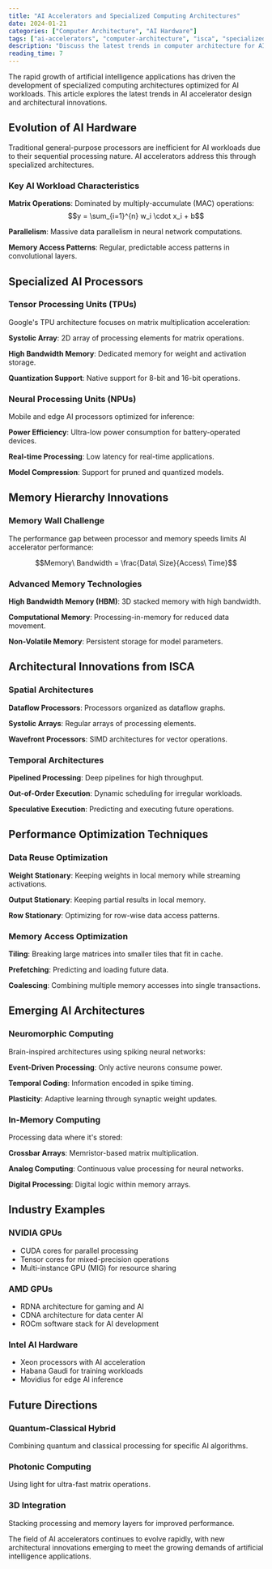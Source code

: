 ```yaml
---
title: "AI Accelerators and Specialized Computing Architectures"
date: 2024-01-21
categories: ["Computer Architecture", "AI Hardware"]
tags: ["ai-accelerators", "computer-architecture", "isca", "specialized-processors", "memory-hierarchy"]
description: "Discuss the latest trends in computer architecture for AI workloads, including specialized processors, memory hierarchies, and performance optimization techniques."
reading_time: 7
---
```


The rapid growth of artificial intelligence applications has driven the development of specialized computing architectures optimized for AI workloads. This article explores the latest trends in AI accelerator design and architectural innovations.

## Evolution of AI Hardware

Traditional general-purpose processors are inefficient for AI workloads due to their sequential processing nature. AI accelerators address this through specialized architectures.

### Key AI Workload Characteristics

**Matrix Operations**: Dominated by multiply-accumulate (MAC) operations:
$$y = \sum_{i=1}^{n} w_i \cdot x_i + b$$

**Parallelism**: Massive data parallelism in neural network computations.

**Memory Access Patterns**: Regular, predictable access patterns in convolutional layers.

## Specialized AI Processors

### Tensor Processing Units (TPUs)

Google's TPU architecture focuses on matrix multiplication acceleration:

**Systolic Array**: 2D array of processing elements for matrix operations.

**High Bandwidth Memory**: Dedicated memory for weight and activation storage.

**Quantization Support**: Native support for 8-bit and 16-bit operations.

### Neural Processing Units (NPUs)

Mobile and edge AI processors optimized for inference:

**Power Efficiency**: Ultra-low power consumption for battery-operated devices.

**Real-time Processing**: Low latency for real-time applications.

**Model Compression**: Support for pruned and quantized models.

## Memory Hierarchy Innovations

### Memory Wall Challenge

The performance gap between processor and memory speeds limits AI accelerator performance:

$$Memory\ Bandwidth = \frac{Data\ Size}{Access\ Time}$$

### Advanced Memory Technologies

**High Bandwidth Memory (HBM)**: 3D stacked memory with high bandwidth.

**Computational Memory**: Processing-in-memory for reduced data movement.

**Non-Volatile Memory**: Persistent storage for model parameters.

## Architectural Innovations from ISCA

### Spatial Architectures

**Dataflow Processors**: Processors organized as dataflow graphs.

**Systolic Arrays**: Regular arrays of processing elements.

**Wavefront Processors**: SIMD architectures for vector operations.

### Temporal Architectures

**Pipelined Processing**: Deep pipelines for high throughput.

**Out-of-Order Execution**: Dynamic scheduling for irregular workloads.

**Speculative Execution**: Predicting and executing future operations.

## Performance Optimization Techniques

### Data Reuse Optimization

**Weight Stationary**: Keeping weights in local memory while streaming activations.

**Output Stationary**: Keeping partial results in local memory.

**Row Stationary**: Optimizing for row-wise data access patterns.

### Memory Access Optimization

**Tiling**: Breaking large matrices into smaller tiles that fit in cache.

**Prefetching**: Predicting and loading future data.

**Coalescing**: Combining multiple memory accesses into single transactions.

## Emerging AI Architectures

### Neuromorphic Computing

Brain-inspired architectures using spiking neural networks:

**Event-Driven Processing**: Only active neurons consume power.

**Temporal Coding**: Information encoded in spike timing.

**Plasticity**: Adaptive learning through synaptic weight updates.

### In-Memory Computing

Processing data where it's stored:

**Crossbar Arrays**: Memristor-based matrix multiplication.

**Analog Computing**: Continuous value processing for neural networks.

**Digital Processing**: Digital logic within memory arrays.

## Industry Examples

### NVIDIA GPUs
- CUDA cores for parallel processing
- Tensor cores for mixed-precision operations
- Multi-instance GPU (MIG) for resource sharing

### AMD GPUs
- RDNA architecture for gaming and AI
- CDNA architecture for data center AI
- ROCm software stack for AI development

### Intel AI Hardware
- Xeon processors with AI acceleration
- Habana Gaudi for training workloads
- Movidius for edge AI inference

## Future Directions

### Quantum-Classical Hybrid
Combining quantum and classical processing for specific AI algorithms.

### Photonic Computing
Using light for ultra-fast matrix operations.

### 3D Integration
Stacking processing and memory layers for improved performance.

The field of AI accelerators continues to evolve rapidly, with new architectural innovations emerging to meet the growing demands of artificial intelligence applications.
